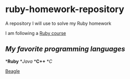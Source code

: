 # ruby-homework-repository
A repository I will use to solve my Ruby homework

I am following a [Ruby course](https://github.com/monorkin/learn.rb)

## *My favorite programming languages*
*__Ruby__
*_Java_
*__C++__
*_C_

[Beagle](https://png2.kisspng.com/sh/2971b4c282744aed19b1295856440d90/L0KzQYm3U8A0N5D4fZH0aYP2gLBuTgBwa5xqjJ9rZXHqfLa0kQVxeKoykdHAcj3ldbLujPUuapZmf95ucz33h7E0kCRwd5UyiOd5cImwRbKCgchiQWJpUdg8OESxRIiCUsExO2Y2TaQ5MEe6RIaAWMkzP191htk=/kisspng-pocket-beagle-puppy-your-beagle-beagles-two-stood-puppy-5a9a8a91d9f384.4792103515200774578927.png)
